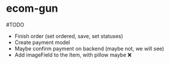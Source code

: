 # ecom-gun


#TODO 
  - Finish order (set ordered, save, set statuses)
  - Create payment model
  - Maybe confirm payment on backend (maybe not, we will see)
  - Add imageField to the Item, with pillow maybe
:x: